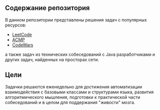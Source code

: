 ## Содержание репозитория

В данном репозитории представлены решения задач с популярных ресурсов:
* [LeetCode](https://leetcode.com/)
* [ACMP](https://acmp.ru/)
* [CodeWars](https://www.codewars.com/)

а также задач из технических собеседований с Java разработчиками и других задач, найденных на просторах сети.

## Цели

Задачки решаются еженедельно для достижения автоматизации взаимодействия с базовыми классами и структурами языка, 
развития алгоритмического мышления, подготовки к практической части собеседований и в целом для поддержания "живости" мозга.
